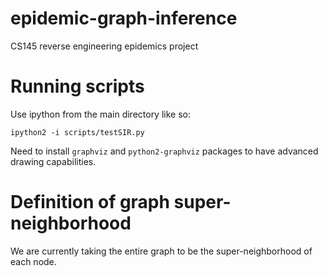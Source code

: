 # epidemic-graph-inference
CS145 reverse engineering epidemics project

# Running scripts
Use ipython from the main directory like so:
```
ipython2 -i scripts/testSIR.py
```

Need to install `graphviz` and `python2-graphviz` packages to have advanced
drawing capabilities.

# Definition of graph super-neighborhood
We are currently taking the entire graph to be the super-neighborhood of
each node.

